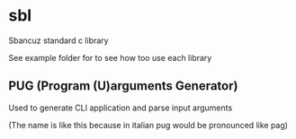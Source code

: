 # sbl
Sbancuz standard c library

See example folder for to see how too use each library

## PUG (Program (U)arguments Generator)

Used to generate CLI application and parse input arguments

(The name is like this because in italian pug would be pronounced like pag)
